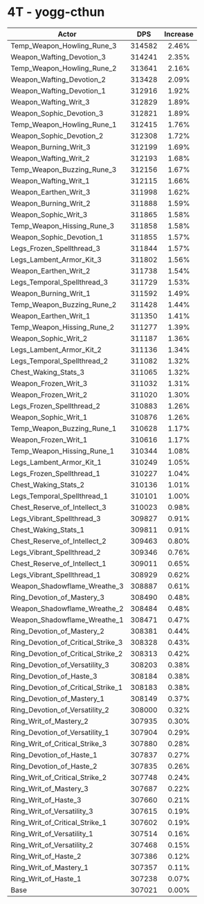 # 4T - yogg-cthun
| Actor | DPS | Increase |
|---|:---:|:---:|
|Temp_Weapon_Howling_Rune_3|314582|2.46%|
|Weapon_Wafting_Devotion_3|314241|2.35%|
|Temp_Weapon_Howling_Rune_2|313641|2.16%|
|Weapon_Wafting_Devotion_2|313428|2.09%|
|Weapon_Wafting_Devotion_1|312916|1.92%|
|Weapon_Wafting_Writ_3|312829|1.89%|
|Weapon_Sophic_Devotion_3|312821|1.89%|
|Temp_Weapon_Howling_Rune_1|312415|1.76%|
|Weapon_Sophic_Devotion_2|312308|1.72%|
|Weapon_Burning_Writ_3|312199|1.69%|
|Weapon_Wafting_Writ_2|312193|1.68%|
|Temp_Weapon_Buzzing_Rune_3|312156|1.67%|
|Weapon_Wafting_Writ_1|312115|1.66%|
|Weapon_Earthen_Writ_3|311998|1.62%|
|Weapon_Burning_Writ_2|311888|1.59%|
|Weapon_Sophic_Writ_3|311865|1.58%|
|Temp_Weapon_Hissing_Rune_3|311858|1.58%|
|Weapon_Sophic_Devotion_1|311855|1.57%|
|Legs_Frozen_Spellthread_3|311844|1.57%|
|Legs_Lambent_Armor_Kit_3|311802|1.56%|
|Weapon_Earthen_Writ_2|311738|1.54%|
|Legs_Temporal_Spellthread_3|311729|1.53%|
|Weapon_Burning_Writ_1|311592|1.49%|
|Temp_Weapon_Buzzing_Rune_2|311428|1.44%|
|Weapon_Earthen_Writ_1|311350|1.41%|
|Temp_Weapon_Hissing_Rune_2|311277|1.39%|
|Weapon_Sophic_Writ_2|311187|1.36%|
|Legs_Lambent_Armor_Kit_2|311136|1.34%|
|Legs_Temporal_Spellthread_2|311082|1.32%|
|Chest_Waking_Stats_3|311065|1.32%|
|Weapon_Frozen_Writ_3|311032|1.31%|
|Weapon_Frozen_Writ_2|311020|1.30%|
|Legs_Frozen_Spellthread_2|310883|1.26%|
|Weapon_Sophic_Writ_1|310876|1.26%|
|Temp_Weapon_Buzzing_Rune_1|310628|1.17%|
|Weapon_Frozen_Writ_1|310616|1.17%|
|Temp_Weapon_Hissing_Rune_1|310344|1.08%|
|Legs_Lambent_Armor_Kit_1|310249|1.05%|
|Legs_Frozen_Spellthread_1|310227|1.04%|
|Chest_Waking_Stats_2|310136|1.01%|
|Legs_Temporal_Spellthread_1|310101|1.00%|
|Chest_Reserve_of_Intellect_3|310023|0.98%|
|Legs_Vibrant_Spellthread_3|309827|0.91%|
|Chest_Waking_Stats_1|309811|0.91%|
|Chest_Reserve_of_Intellect_2|309463|0.80%|
|Legs_Vibrant_Spellthread_2|309346|0.76%|
|Chest_Reserve_of_Intellect_1|309011|0.65%|
|Legs_Vibrant_Spellthread_1|308929|0.62%|
|Weapon_Shadowflame_Wreathe_3|308887|0.61%|
|Ring_Devotion_of_Mastery_3|308490|0.48%|
|Weapon_Shadowflame_Wreathe_2|308484|0.48%|
|Weapon_Shadowflame_Wreathe_1|308471|0.47%|
|Ring_Devotion_of_Mastery_2|308381|0.44%|
|Ring_Devotion_of_Critical_Strike_3|308328|0.43%|
|Ring_Devotion_of_Critical_Strike_2|308313|0.42%|
|Ring_Devotion_of_Versatility_3|308203|0.38%|
|Ring_Devotion_of_Haste_3|308184|0.38%|
|Ring_Devotion_of_Critical_Strike_1|308183|0.38%|
|Ring_Devotion_of_Mastery_1|308149|0.37%|
|Ring_Devotion_of_Versatility_2|308000|0.32%|
|Ring_Writ_of_Mastery_2|307935|0.30%|
|Ring_Devotion_of_Versatility_1|307904|0.29%|
|Ring_Writ_of_Critical_Strike_3|307880|0.28%|
|Ring_Devotion_of_Haste_1|307837|0.27%|
|Ring_Devotion_of_Haste_2|307835|0.26%|
|Ring_Writ_of_Critical_Strike_2|307748|0.24%|
|Ring_Writ_of_Mastery_3|307687|0.22%|
|Ring_Writ_of_Haste_3|307660|0.21%|
|Ring_Writ_of_Versatility_3|307615|0.19%|
|Ring_Writ_of_Critical_Strike_1|307602|0.19%|
|Ring_Writ_of_Versatility_1|307514|0.16%|
|Ring_Writ_of_Versatility_2|307468|0.15%|
|Ring_Writ_of_Haste_2|307386|0.12%|
|Ring_Writ_of_Mastery_1|307357|0.11%|
|Ring_Writ_of_Haste_1|307238|0.07%|
|Base|307021|0.00%|
